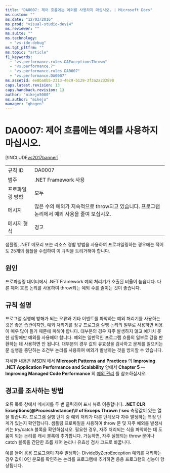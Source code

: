 ```yaml
---
title: "DA0007: 제어 흐름에는 예외를 사용하지 마십시오. | Microsoft Docs"
ms.custom: ""
ms.date: "12/03/2016"
ms.prod: "visual-studio-dev14"
ms.reviewer: ""
ms.suite: ""
ms.technology: 
  - "vs-ide-debug"
ms.tgt_pltfrm: ""
ms.topic: "article"
f1_keywords: 
  - "vs.performance.rules.DAExceptionsThrown"
  - "vs.performance.7"
  - "vs.performance.rules.DA0007"
  - "vs.performance.DA0007"
ms.assetid: ee8ba8b5-2313-46c9-b129-3f3a2a232898
caps.latest.revision: 13
caps.handback.revision: 13
author: "mikejo5000"
ms.author: "mikejo"
manager: "ghogen"
---
```

# DA0007: 제어 흐름에는 예외를 사용하지 마십시오.
[!INCLUDE[vs2017banner](../code-quality/includes/vs2017banner.md)]

|||  
|-|-|  
|규칙 ID|DA0007|  
|범주|.NET Framework 사용|  
|프로파일링 방법|모두|  
|메시지|많은 수의 예외가 지속적으로 throw되고 있습니다.  프로그램 논리에서 예외 사용을 줄여 보십시오.|  
|메시지 형식|경고|  
  
 샘플링, .NET 메모리 또는 리소스 경합 방법을 사용하여 프로파일링하는 경우에는 적어도 25개의 샘플을 수집하여 이 규칙을 트리거해야 합니다.  
  
## 원인  
 프로파일링 데이터에서 .NET Framework 예외 처리기가 호출된 비율이 높습니다.  다른 제어 흐름 논리를 사용하여 throw되는 예외 수를 줄이는 것이 좋습니다.  
  
## 규칙 설명  
 프로그램 실행에 방해가 되는 오류와 기타 이벤트를 파악하는 예외 처리기를 사용하는 것은 좋은 습관이지만, 예외 처리기를 정규 프로그램 실행 논리의 일부로 사용하면 비용이 매우 많이 들기 때문에 피해야 합니다.  대부분의 경우 자주 발생하지 않고 예기치 못한 상황에만 예외를 사용해야 합니다.  예외는 일반적인 프로그램 흐름의 일부로 값을 반환하는 데 사용하면 안 됩니다.  대부분의 경우 값의 유효성을 검사하고 문제를 일으키는 문 실행을 중단하는 조건부 논리를 사용하여 예외가 발생하는 것을 방지할 수 있습니다.  
  
 자세한 내용은 MSDN 에서 **Microsoft Patterns and Practices** 의 **Improving .NET Application Performance and Scalability** 양에서 **Chapter 5 — Improving Managed Code Performance** 의 [예외 관리](http://go.microsoft.com/fwlink/?LinkID=177825) 를 참조하십시오.  
  
## 경고를 조사하는 방법  
 오류 목록 창에서 메시지를 두 번 클릭하여 표시 뷰로 이동합니다.  **.NET CLR Exceptions\(@ProcessInstance\)\\\# of Exceps Thrown \/ sec** 측정값이 있는 열을 찾습니다.  프로그램 실행 단계 중 예외 처리가 다른 단계보다 자주 발생하는 특정 단계가 있는지 확인합니다.  샘플링 프로파일을 사용하여 throw 문 및 자주 예외를 발생시키는 try\/catch 블록을 확인하십시오.  필요한 경우, 자주 처리되는 식을 파악하는 데 도움이 되는 논리를 캐시 블록에 추가합니다.  가능하면, 자주 실행되는 throw 문이나 catch 블록을 간단한 흐름 제어 논리나 유효성 검사 코드로 바꿉니다.  
  
 예를 들어 응용 프로그램이 자주 발생하는 DivideByZeroException 예외를 처리하는 경우 값이 0인 분모를 확인하는 논리를 프로그램에 추가하면 응용 프로그램의 성능이 향상됩니다.